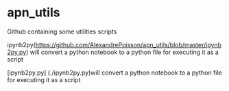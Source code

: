 # apn_utils
Github containing some utilities scripts 

ipynb2py(https://github.com/AlexandrePoisson/apn_utils/blob/master/ipynb2py.py) will convert a python notebook to a python file for executing it as a script


[ipynb2py.py] (./ipynb2py.py)will convert a python notebook to a python file for executing it as a script
